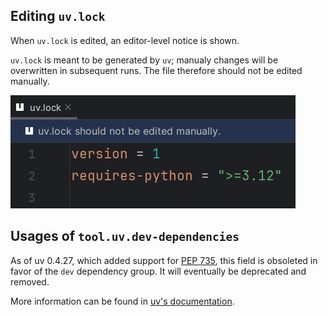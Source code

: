 ## Editing `uv.lock`

When `uv.lock` is edited, an editor-level notice is shown.

`uv.lock` is meant to be generated by `uv`;
manualy changes will be overwritten in subsequent runs.
The file therefore should not be edited manually.

![](../assets/uv-inspections-uv-lock-editing-notice.png)


## Usages of `tool.uv.dev-dependencies`

As of uv 0.4.27, which added support for [PEP 735][1],
this field is obsoleted in favor of the <code>dev</code> dependency group.
It will eventually be deprecated and removed.

More information can be found in [uv's documentation][2].


  [1]: https://peps.python.org/pep-0735/
  [2]: https://docs.astral.sh/uv/concepts/dependencies/#legacy-dev-dependencies
